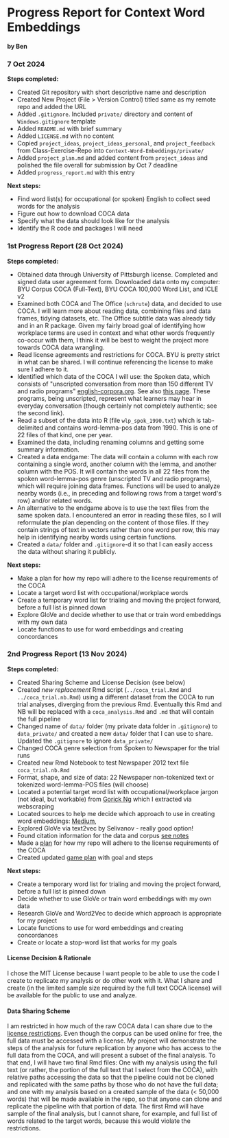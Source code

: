 # Progress Report for Context Word Embeddings
**by Ben**

### 7 Oct 2024

**Steps completed:**  

- Created Git repository with short descriptive name and description  
- Created New Project (File > Version Control) titled same as my remote repo and added the URL   
- Added `.gitignore`. Included `private/` directory and content of `Windows.gitignore` template  
- Added `README.md` with brief summary  
- Added `LICENSE.md` with no content  
- Copied `project_ideas`, `project_ideas_personal`, and `project_feedback` from Class-Exercise-Repo into `Context-Word-Embeddings/private/`  
- Added `project_plan.md` and added content from `project_ideas` and polished the file overall for submission by Oct 7 deadline  
- Added `progress_report.md` with this entry

**Next steps:**  

- Find word list(s) for occupational (or spoken) English to collect seed words for the analysis   
- Figure out how to download COCA data    
- Specify what the data should look like for the analysis   
- Identify the R code and packages I will need  


### 1st Progress Report (28 Oct 2024)

**Steps completed:**

- Obtained data through University of Pittsburgh license. Completed and signed data user agreement form. Downloaded data onto my computer: BYU Corpus COCA (Full-Text), BYU COCA 100,000 Word List, and ICLE v2  
- Examined both COCA and The Office (`schrute`) data, and decided to use COCA. I will learn more about reading data, combining files and data frames, tidying datasets, etc. The Office subtitle data was already tidy and in an R package. Given my fairly broad goal of identifying how workplace terms are used in context and what other words frequently co-occur with them, I think it will be best to weight the project more towards COCA data wrangling.  
- Read license agreements and restrictions for COCA. BYU is pretty strict in what can be shared. I will continue referencing the license to make sure I adhere to it.  
- Identified which data of the COCA I will use: the Spoken data, which consists of "unscripted conversation from more than 150 different TV and radio programs" [english-corpora.org](https://www.english-corpora.org/coca/help/coca2020_overview.pdf). See also [this page](https://www.english-corpora.org/coca-spoken.asp). These programs, being unscripted, represent what learners may hear in everyday conversation (though certainly not completely authentic; see the second link).
- Read a subset of the data into R (file `wlp_spok_1990.txt`) which is tab-delimited and contains word-lemma-pos data from 1990. This is one of 22 files of that kind, one per year.   
- Examined the data, including renaming columns and getting some summary information.  
- Created a data endgame: The data will contain a column with each row containing a single word, another column with the lemma, and another column with the POS. It will contain the words in all 22 files from the spoken word-lemma-pos genre (unscripted TV and radio programs), which will require joining data frames. Functions will be used to analyze nearby words (i.e., in preceding and following rows from a target word's row) and/or related words.    
- An alternative to the endgame above is to use the text files from the same spoken data. I encountered an error in reading these files, so I will reformulate the plan depending on the content of those files. If they contain strings of text in vectors rather than one word per row, this may help in identifying nearby words using certain functions.     
- Created a `data/` folder and `.gitignore`-d it so that I can easily access the data without sharing it publicly.

**Next steps:**

- Make a plan for how my repo will adhere to the license requirements of the COCA  
- Locate a target word list with occupational/workplace words  
- Create a temporary word list for trialing and moving the project forward, before a full list is pinned down  
- Explore GloVe and decide whether to use that or train word embeddings with my own data  
- Locate functions to use for word embeddings and creating concordances

### 2nd Progress Report (13 Nov 2024)

**Steps completed:**

- Created Sharing Scheme and License Decision (see below)  
- Created _new replacement_ Rmd script (`../coca_trial.Rmd` and `../coca_trial.nb.Rmd`) using a different dataset from the COCA to run trial analyses, diverging from the previous Rmd. Eventually this Rmd and NB will be replaced with a `coca_analysis.Rmd` and `.md` that will contain the full pipeline  
- Changed name of `data/` folder (my private data folder in `.gitignore`) to `data_private/` and created a new `data/` folder that I can use to share. Updated the `.gitignore` to ignore `data_private/`   
- Changed COCA genre selection from Spoken to Newspaper for the trial runs   
- Created new Rmd Notebook to test Newspaper 2012 text file `coca_trial.nb.Rmd`  
- Format, shape, and size of data: 22 Newspaper non-tokenized text or tokenized word-lemma-POS files (will choose)  
- Located a potential target word list with occupational/workplace jargon (not ideal, but workable) from [Gorick Ng](https://www.gorick.com/blog/workplace-jargon-dictionary) which I extracted via webscraping    
- Located sources to help me decide which approach to use in creating word embeddings: [Medium](https://medium.com/biased-algorithms/word2vec-vs-glove-which-word-embedding-model-is-right-for-you-4dfc161c3f0c),  
- Explored GloVe via text2vec by Selivanov - really good option!  
- Found citation information for the data and corpus [see notes](../Context-Word-Embeddings/project_notes.md)
- Made a [plan](../Context-Word-Embeddings/project_notes.md) for how my repo will adhere to the license requirements of the COCA  
- Created updated [game plan](`../Context-Word-Embeddings/project_notes.md`) with goal and steps

**Next steps:**

- Create a temporary word list for trialing and moving the project forward, before a full list is pinned down  
- Decide whether to use GloVe or train word embeddings with my own data  
- Research GloVe and Word2Vec to decide which approach is appropriate for my project  
- Locate functions to use for word embeddings and creating concordances  
- Create or locate a stop-word list that works for my goals  

#### License Decision & Rationale

I chose the MIT License because I want people to be able to use the code I create to replicate my analysis or do other work with it. What I share and create (in the limited sample size required by the full text COCA license) will be available for the public to use and analyze.

#### Data Sharing Scheme

I am restricted in how much of the raw COCA data I can share due to the [license restrictions](https://www.corpusdata.org/restrictions.asp). Even though the corpus can be used online for free, the full data must be accessed with a license. My project will demonstrate the steps of the analysis for future replication by anyone who has access to the full data from the COCA, and will present a subset of the final analysis. To that end, I will have two final Rmd files: One with my analysis using the full text (or rather, the portion of the full text that I select from the COCA), with relative paths accessing the data so that the pipeline could not be cloned and replicated with the same paths by those who do not have the full data; and one with my analysis based on a created sample of the data (< 50,000 words) that will be made available in the repo, so that anyone can clone and replicate the pipeline with that portion of data. The first Rmd will have sample of the final analysis, but I cannot share, for example, and full list of words related to the target words, because this would violate the restrictions.  




